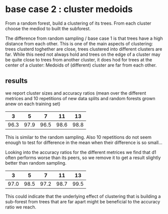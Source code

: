 # base case 2 : cluster medoids

From a random forest, build a clustering of its trees. From each cluster choose the mediod to built the subforest.

The difference from random sampling / base case 1 is that trees have a high distance from each other. This is one of the main aspects of clustering: trees clusterd toghether are close, trees clustered into different clusters are far. While this need not always hold and trees on the edge of a cluster may be quite close to trees from another cluster, it does hod for trees at the center of a cluster: Medoids of (different) cluster are far from each other.

## results

we report cluster sizes and accuracy ratios (mean over the different metrices and 10 repetitions of new data splits and random forests grown anew on each training set)

3 | 5 | 7 | 11 | 13
---| --- | ---| --- | ---
96.3 | 97.9 | 96.5 | 98.6 | 98.8

This is similar to the random sampling. Also 10 repetitions do not seem enough to test for difference in the mean when their difference is so small...

Looking into the accuracy ratios for the different metrices we find that d1 often performs worse than its peers, so we remove it to get a result slightly better than random sampling.

3 | 5 | 7 | 11 | 13
---| --- | ---| --- | ---
97.0 | 98.5 | 97.2 | 98.7 | 99.5

This could indicate that the underlying effect of clustering that is building a sub-forest from trees that are far apart might be beneficial to the accuracy ratio we reach.
